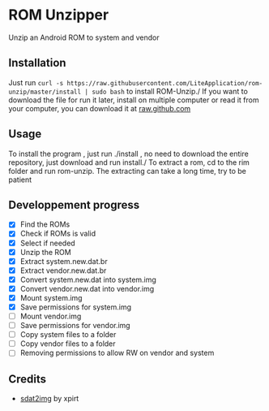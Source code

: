 # ROM Unzipper
Unzip an Android ROM to system and vendor
## Installation
Just run `curl -s https://raw.githubusercontent.com/LiteApplication/rom-unzip/master/install | sudo bash` to install ROM-Unzip./
If you want to download the file for run it later, install on multiple computer or read it from your computer, you can download it at [raw.github.com](https://raw.githubusercontent.com/LiteApplication/rom-unzip/master/install)
## Usage
To install the program , just run ./install , no need to download the entire repository, just download and run install./
To extract a rom, cd to the rim folder and run rom-unzip.
The extracting can take a long time, try to be patient
## Developpement progress
- [x] Find the ROMs
- [x] Check if ROMs is valid
- [x] Select if needed
- [x] Unzip the ROM
- [x] Extract system.new.dat.br
- [x] Extract vendor.new.dat.br
- [x] Convert system.new.dat into system.img
- [x] Convert vendor.new.dat into vendor.img
- [x] Mount system.img
- [x] Save permissions for system.img
- [ ] Mount vendor.img
- [ ] Save permissions for vendor.img
- [ ] Copy system files to a folder
- [ ] Copy vendor files to a folder
- [ ] Removing permissions to allow RW on vendor and system

## Credits
- [sdat2img](https://github.com/xpirt/sdat2img) by xpirt
